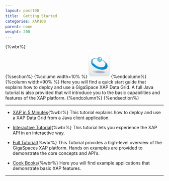 ```yaml
---
layout: post100
title:  Getting Started
categories: XAP100
parent: none
weight: 200
---
```


{%wbr%}

{%section%}
{%column width=10% %}
![data-access.jpg](/attachment_files/subject/data-access.png)
{%endcolumn%}
{%column width=90% %}
Here you will find a quick start guide that explains how to deploy and use a GigaSpace XAP Data Grid.
A full Java tutorial is also provided that will introduce you to the basic capabilities and features of the XAP platform.
{%endcolumn%}
{%endsection%}

<hr/>

- [XAP in 5 Minutes](./your-first-data-grid-application.html){%wbr%}
This tutorial explains how to deploy and use a XAP Data Grid from a Java client application.

- [Interactive Tutorial](./interactive-api-guide.html){%wbr%}
This tutorial lets you experience the XAP API in an interactive way.

- [Full Tutorial](./java-home.html){%wbr%}
This Tutorial provides a high-level overview of the GigaSpaces XAP platform. Hands on examples are provided to demonstrate the core concepts and API’s.

- [Cook Books](./cook-books.html){%wbr%}
Here you will find example applications that demonstrate basic XAP features.


<hr/>
